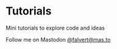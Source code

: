 # Tutorials
Mini tutorials to explore code and ideas

Follow me on Mastodon
<a rel="me" href="https://mas.to/@falvert">@falvert@mas.to</a>
